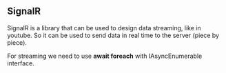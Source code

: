﻿## SignalR

SignalR is a library that can be used to design data streaming, like in youtube.
So it can be used to send data in real time to the server (piece by piece).

For streaming we need to use **await foreach** with IAsyncEnumerable interface.